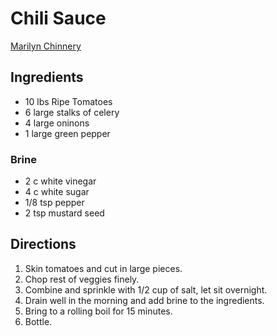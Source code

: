 # Chili Sauce

[Marilyn Chinnery]()

## Ingredients
* 10 lbs Ripe Tomatoes
* 6 large stalks of celery
* 4 large oninons
* 1 large green pepper

### Brine
* 2 c white vinegar
* 4 c white sugar
* 1/8 tsp pepper
* 2 tsp mustard seed

## Directions
1. Skin tomatoes and cut in large pieces.
2. Chop rest of veggies finely.
3. Combine and sprinkle with 1/2 cup of salt, let sit overnight.
4. Drain well in the morning and add brine to the ingredients.
5. Bring to a rolling boil for 15 minutes.
6. Bottle.
